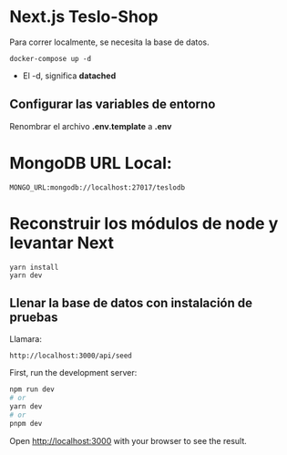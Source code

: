 # Next.js Teslo-Shop
Para correr localmente, se necesita la base de datos.
```
docker-compose up -d
```

* El -d, significa __datached__

## Configurar las variables de entorno
Renombrar el archivo __.env.template__ a __.env__

# MongoDB URL Local:
```
MONGO_URL:mongodb://localhost:27017/teslodb
```

# Reconstruir los módulos de node y levantar Next
```
yarn install
yarn dev
```

## Llenar la base de datos con instalación de pruebas
Llamara:
```
http://localhost:3000/api/seed
```


First, run the development server:

```bash
npm run dev
# or
yarn dev
# or
pnpm dev
```

Open [http://localhost:3000](http://localhost:3000) with your browser to see the result.
